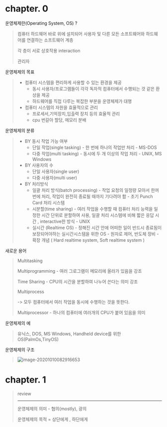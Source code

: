 # chapter. 0



운영체제란(Operating System, OS) ?

> 컴퓨터 하드웨어 바로 위에 설치되어 사용자 및 다른 모든 소프트웨어와 하드웨어를 연결하는 소프트웨어 계층
>
> 각 층이 서로 상호작용 interaction
>
> 관리자



운영체제의 목표

> * 컴퓨터 시스템을 편리하게 사용할 수 있는 환경을 제공
>   - 동시 사용자/프로그램들이 각각 독자적 컴퓨터에서 수행되는 것 같은 환상을 제공
>   - 하드웨어를 직접 다루는 복잡한 부분을 운영체제가 대행
> * 컴퓨터 시스템의 자원을 효율적으로 관리
>   * 프로세서,기억장치,입출력 장치 등의 효율적 관리
>   * cpu 번갈아 할당, 메모리 분배



운영체제의 분류

> * BY 동시 작업 가능 여부
>   * 단일 작업(single tasking) - 한 번에 하나의 작업만 처리 - MS-DOS
>   * 다중 작업(multi tasking) - 동시에 두 개 이상의 작업 처리 - UNIX, MS Windows
> * BY 사용자의 수
>   * 단일 사용자(single user)
>   * 다중 사용자(multi user)
> * BY 처리방식
>   * 일괄 처리 방식(batch processing) - 작업 요청의 일정량 모아서 한꺼번에 처리, 작업이 완전히 종료될 때까지 기다려야 함 - 초기 Punch Card 처리 시스템
>   * 시분할(time sharing) - 여러 작업을 수행할 때 컴퓨터 처리 능력을 일정한 시간 단위로 분할하여 사용, 일괄 처리 시스템에 비해 짧은 응답 시간 , interactive한 방식 - UNIX
>   * 실시간 (Realtime OS) - 정해진 시간 안에 어떠한 일이 반드시 종료됨이 보장되어야하는 실시간시스템을 위한 OS - 원자로 제어, 반도체 장비 - 확장 개념 ( Hard realtime system, Soft realtime system )



새로운 용어

> Multitasking 
>
> Multiprogramming - 여러 그로그램이 메모리에 올라가 있음을 강조
>
> Time Sharing - CPU의 시간을 분할하여 나누어 쓴다는 의미 강조
>
> Multiprocess
>
> -> 모두 컴퓨터에서 여러 작업을 동시에 수행하는 것을 뜻한다.
>
> Multiprocessor - 하나의 컴퓨터에 여러개의 CPU가 붙어 있음을 의미



운영체제의 예

> 유닉스, DOS, MS Windows, Handheld device를 위한 OS(PalmOs,TinyOS)



운영체제의 구조

> ![image-20201010082916653](C:\Users\biire\AppData\Roaming\Typora\typora-user-images\image-20201010082916653.png)





# chapter. 1

> review 
>
> ------------------------------
>
> 운영체제의 의미 - 협의(mostly), 광의
>
> 운영체제의 목적 =  상단에게 , 하단에게





